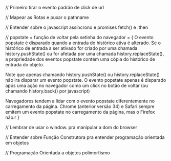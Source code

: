 // Primeiro tirar o evento padrão de click de url

// Mapear as Rotas e puxar o pathname

// Entender sobre o javascript assíncrono e promises fetch() e .then

// popstate = função de voltar pela setinha do navegador = { O evento popstate é disparado quando a entrada do histórico ativa é alterado. Se o histórico de entrada a ser ativado for criado por uma chamada history.pushState() ou for afetada por uma chamada history.replaceState(), a propriedade dos eventos popstate contém uma cópia do histórico de entrada do objeto.

Note que apenas chamando history.pushState() ou history.replaceState() não ira disparar um evento popstate. O evento popstate apenas é disparado após uma ação no navegador como um click no botão de voltar (ou chamando history.back() por javascript)

Navegadores tendem a lidar com o evento popstate diferentemente no carregamento da página. Chrome (anterior versão 34) e Safari sempre emitem um evento popstate no carregamento da página, mas o Firefox não.r }

// Lembrar de usar o window. pra manipular a dom do browser

// Entender sobre Função Construtora pra entender programação orientada em objetos

// Programação Orientada a objetos polimorfismo
